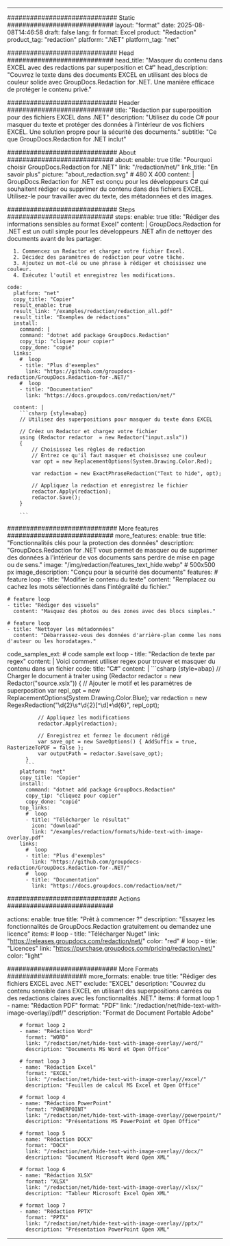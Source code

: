 
---
############################# Static ############################
layout: "format"
date:  2025-08-08T14:46:58
draft: false
lang: fr
format: Excel
product: "Redaction"
product_tag: "redaction"
platform: ".NET"
platform_tag: "net"

############################# Head ############################
head_title: "Masquer du contenu dans EXCEL avec des redactions par superposition et C#"
head_description: "Couvrez le texte dans des documents EXCEL en utilisant des blocs de couleur solide avec GroupDocs.Redaction for .NET. Une manière efficace de protéger le contenu privé."

############################# Header ############################
title: "Redaction par superposition pour des fichiers EXCEL dans .NET" 
description: "Utilisez du code C# pour masquer du texte et protéger des données à l'intérieur de vos fichiers EXCEL. Une solution propre pour la sécurité des documents."
subtitle: "Ce que GroupDocs.Redaction for .NET inclut" 

############################# About ############################
about:
    enable: true
    title: "Pourquoi choisir GroupDocs.Redaction for .NET"
    link: "/redaction/net/"
    link_title: "En savoir plus"
    picture: "about_redaction.svg" # 480 X 400
    content: |
       GroupDocs.Redaction for .NET est conçu pour les développeurs C# qui souhaitent rédiger ou supprimer du contenu dans des fichiers EXCEL. Utilisez-le pour travailler avec du texte, des métadonnées et des images.

############################# Steps ############################
steps:
    enable: true
    title: "Rédiger des informations sensibles au format Excel"
    content: |
      GroupDocs.Redaction for .NET est un outil simple pour les développeurs .NET afin de nettoyer des documents avant de les partager.
      
      1. Commencez un Redactor et chargez votre fichier Excel.
      2. Décidez des paramètres de redaction pour votre tâche.
      3. Ajoutez un mot-clé ou une phrase à rédiger et choisissez une couleur.
      4. Exécutez l'outil et enregistrez les modifications.
   
    code:
      platform: "net"
      copy_title: "Copier"
      result_enable: true
      result_link: "/examples/redaction/redaction_all.pdf"
      result_title: "Exemples de rédactions"
      install:
        command: |
        command: "dotnet add package GroupDocs.Redaction"
        copy_tip: "cliquez pour copier"
        copy_done: "copié"
      links:
        #  loop
        - title: "Plus d'exemples"
          link: "https://github.com/groupdocs-redaction/GroupDocs.Redaction-for-.NET/"
        #  loop
        - title: "Documentation"
          link: "https://docs.groupdocs.com/redaction/net/"
          
      content: |
        ```csharp {style=abap}
        // Utilisez des superpositions pour masquer du texte dans EXCEL

        // Créez un Redactor et chargez votre fichier
        using (Redactor redactor  = new Redactor("input.xslx"))
        {
            // Choisissez les règles de redaction
            // Entrez ce qu'il faut masquer et choisissez une couleur
            var opt = new ReplacementOptions(System.Drawing.Color.Red);
            
            var redaction = new ExactPhraseRedaction("Text to hide", opt);

            // Appliquez la redaction et enregistrez le fichier
            redactor.Apply(redaction);
            redactor.Save();
        }
        
        ```            


############################# More features ############################
more_features:
  enable: true
  title: "Fonctionnalités clés pour la protection des données"
  description: "GroupDocs.Redaction for .NET vous permet de masquer ou de supprimer des données à l'intérieur de vos documents sans perdre de mise en page ou de sens."
  image: "/img/redaction/features_text_hide.webp" # 500x500 px
  image_description: "Conçu pour la sécurité des documents"
  features:
    # feature loop
    - title: "Modifier le contenu du texte"
      content: "Remplacez ou cachez les mots sélectionnés dans l'intégralité du fichier."

    # feature loop
    - title: "Rédiger des visuels"
      content: "Masquez des photos ou des zones avec des blocs simples."

    # feature loop
    - title: "Nettoyer les métadonnées"
      content: "Débarrassez-vous des données d'arrière-plan comme les noms d'auteur ou les horodatages."
      
  code_samples_ext:
    # code sample ext loop
    - title: "Redaction de texte par regex"
      content: |
        Voici comment utiliser regex pour trouver et masquer du contenu dans un fichier
      code:
        title: "C#"
        content: |
          ```csharp {style=abap}
          //  Charger le document à traiter
          using (Redactor redactor  = new Redactor("source.xslx"))
          {
              // Ajouter le motif et les paramètres de superposition
              var repl_opt = new ReplacementOptions(System.Drawing.Color.Blue);
              var redaction = new RegexRedaction("\\d{2}\\s*\\d{2}[^\\d]*\\d{6}", repl_opt);

              // Appliquez les modifications
              redactor.Apply(redaction);

              // Enregistrez et fermez le document rédigé
              var save_opt = new SaveOptions() { AddSuffix = true, RasterizeToPDF = false };
              var outputPath = redactor.Save(save_opt);
          }
          ```
        platform: "net"
        copy_title: "Copier"
        install:
          command: "dotnet add package GroupDocs.Redaction"
          copy_tip: "cliquez pour copier"
          copy_done: "copié"
        top_links:
          #  loop
          - title: "Télécharger le résultat"
            icon: "download"
            link: "/examples/redaction/formats/hide-text-with-image-overlay.pdf"
        links:
          #  loop
          - title: "Plus d'exemples"
            link: "https://github.com/groupdocs-redaction/GroupDocs.Redaction-for-.NET/"
          #  loop
          - title: "Documentation"
            link: "https://docs.groupdocs.com/redaction/net/"


############################# Actions ############################

actions:
  enable: true
  title: "Prêt à commencer ?"
  description: "Essayez les fonctionnalités de GroupDocs.Redaction gratuitement ou demandez une licence"
  items:
    #  loop
    - title: "Télécharger Nuget"
      link: "https://releases.groupdocs.com/redaction/net/"
      color: "red"
        #  loop
    - title: "Licences"
      link: "https://purchase.groupdocs.com/pricing/redaction/net/"
      color: "light"


############################# More Formats #####################
more_formats:
    enable: true
    title: "Rédiger des fichiers EXCEL avec .NET"
    exclude: "EXCEL"
    description: "Couvrez du contenu sensible dans EXCEL en utilisant des superpositions carrées ou des redactions claires avec les fonctionnalités .NET."
    items: 
        # format loop 1
        - name: "Rédaction PDF"
          format: "PDF"
          link: "/redaction/net/hide-text-with-image-overlay//pdf/"
          description: "Format de Document Portable Adobe"

        # format loop 2
        - name: "Rédaction Word"
          format: "WORD"
          link: "/redaction/net/hide-text-with-image-overlay//word/"
          description: "Documents MS Word et Open Office"
          
        # format loop 3
        - name: "Rédaction Excel"
          format: "EXCEL"
          link: "/redaction/net/hide-text-with-image-overlay//excel/"
          description: "Feuilles de calcul MS Excel et Open Office"

        # format loop 4
        - name: "Rédaction PowerPoint"
          format: "POWERPOINT"
          link: "/redaction/net/hide-text-with-image-overlay//powerpoint/"
          description: "Présentations MS PowerPoint et Open Office"

        # format loop 5
        - name: "Rédaction DOCX"
          format: "DOCX"
          link: "/redaction/net/hide-text-with-image-overlay//docx/"
          description: "Document Microsoft Word Open XML"
          
        # format loop 6
        - name: "Rédaction XLSX"
          format: "XLSX"
          link: "/redaction/net/hide-text-with-image-overlay//xlsx/"
          description: "Tableur Microsoft Excel Open XML"
          
        # format loop 7
        - name: "Rédaction PPTX"
          format: "PPTX"
          link: "/redaction/net/hide-text-with-image-overlay//pptx/"
          description: "Présentation PowerPoint Open XML"


---